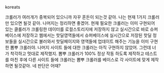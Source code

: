 koreats

크롤러가 여러개가 중복되어 있으니까 자꾸 혼돈이 되는것 같아. 나는 현재 1가지 크롤러만 있으면 될것 같아. 나머지는 정리하면 좋겠어. 현재 필요한 크롤러는 이미 구현되어 있는 클롤러가 크롤링한 데이터를 로컬스토리지에 저장하지 않고 실시간으로 바로 슈퍼베이스에 저장하고 웹에서는 핫딜영역들에서 슈퍼베이스에 실시간으로 저장된 핫딜 정보들을 실시간으로 불러와서 핫딜페이지와 영역들에 업데이트 해주는 기능을 이미 구현한 뽐뿌 크롤러야. 나머지 사이트 들에 대한 크롤러는 아직 구현하지 않았어. 그런데 너가 착각하고 멋대로 제작했지. 뽐뿌 크롤러가 100% 정상 작동 하도록 제작하고 테스트를 마친 후에 다른 사이트 들에 크롤러는 뽐뿌 크롤러를 베이스로 각 사이트에 맞게 제작하면 될것같아. 네 판단은 어때?
